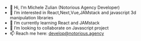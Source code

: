 - 👋 Hi, I’m Michele Zulian (Notorious Agency Developer)
- 👀 I’m interested in React,Next,Vue,JAMstack and javascript 3d manipulation libraries
- 🌱 I’m currently learning React and JAMstack
- 💞️ I’m looking to collaborate on Javascript project
- 📫 Reach me here: develop@notorious.agency

<!---
NotoriousDevelop/NotoriousDevelop is a ✨ special ✨ repository because its `README.md` (this file) appears on your GitHub profile.
You can click the Preview link to take a look at your changes.
--->

